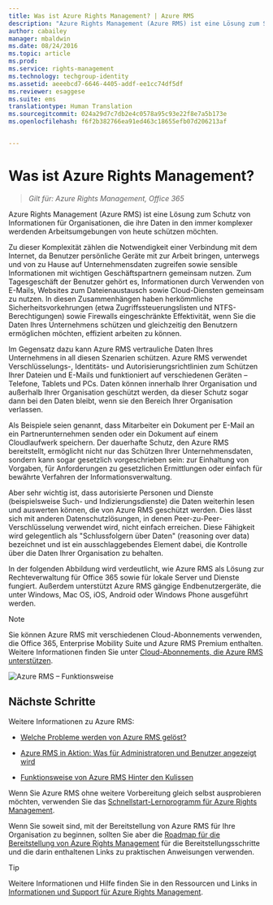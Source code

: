 ```yaml
---
title: Was ist Azure Rights Management? | Azure RMS
description: "Azure Rights Management (Azure RMS) ist eine Lösung zum Schutz von Informationen für Organisationen, die ihre Daten in den immer komplexer werdenden Arbeitsumgebungen von heute schützen möchten."
author: cabailey
manager: mbaldwin
ms.date: 08/24/2016
ms.topic: article
ms.prod: 
ms.service: rights-management
ms.technology: techgroup-identity
ms.assetid: aeeebcd7-6646-4405-addf-ee1cc74df5df
ms.reviewer: esaggese
ms.suite: ems
translationtype: Human Translation
ms.sourcegitcommit: 024a29d7c7db2e4c0578a95c93e22f8e7a5b173e
ms.openlocfilehash: f6f2b382766ea91ed463c18655efb07d206213af


---
```


# Was ist Azure Rights Management?

>*Gilt für: Azure Rights Management, Office 365*


Azure Rights Management (Azure RMS) ist eine Lösung zum Schutz von Informationen für Organisationen, die ihre Daten in den immer komplexer werdenden Arbeitsumgebungen von heute schützen möchten.

Zu dieser Komplexität zählen die Notwendigkeit einer Verbindung mit dem Internet, da Benutzer persönliche Geräte mit zur Arbeit bringen, unterwegs und von zu Hause auf Unternehmensdaten zugreifen sowie sensible Informationen mit wichtigen Geschäftspartnern gemeinsam nutzen. Zum Tagesgeschäft der Benutzer gehört es, Informationen durch Verwenden von E-Mails, Websites zum Dateienaustausch sowie Cloud-Diensten gemeinsam zu nutzen. In diesen Zusammenhängen haben herkömmliche Sicherheitsvorkehrungen (etwa Zugriffssteuerungslisten und NTFS-Berechtigungen) sowie Firewalls eingeschränkte Effektivität, wenn Sie die Daten Ihres Unternehmens schützen und gleichzeitig den Benutzern ermöglichen möchten, effizient arbeiten zu können.

Im Gegensatz dazu kann Azure RMS vertrauliche Daten Ihres Unternehmens in all diesen Szenarien schützen. Azure RMS verwendet Verschlüsselungs-, Identitäts- und Autorisierungsrichtlinien zum Schützen Ihrer Dateien und E-Mails und funktioniert auf verschiedenen Geräten – Telefone, Tablets und PCs. Daten können innerhalb Ihrer Organisation und außerhalb Ihrer Organisation geschützt werden, da dieser Schutz sogar dann bei den Daten bleibt, wenn sie den Bereich Ihrer Organisation verlassen.

Als Beispiele seien genannt, dass Mitarbeiter ein Dokument per E-Mail an ein Partnerunternehmen senden oder ein Dokument auf einem Cloudlaufwerk speichern. Der dauerhafte Schutz, den Azure RMS bereitstellt, ermöglicht nicht nur das Schützen Ihrer Unternehmensdaten, sondern kann sogar gesetzlich vorgeschrieben sein: zur Einhaltung von Vorgaben, für Anforderungen zu gesetzlichen Ermittlungen oder einfach für bewährte Verfahren der Informationsverwaltung.

Aber sehr wichtig ist, dass autorisierte Personen und Dienste (beispielsweise Such- und Indizierungsdienste) die Daten weiterhin lesen und auswerten können, die von Azure RMS geschützt werden. Dies lässt sich mit anderen Datenschutzlösungen, in denen Peer-zu-Peer-Verschlüsselung verwendet wird, nicht einfach erreichen. Diese Fähigkeit wird gelegentlich als "Schlussfolgern über Daten" (reasoning over data) bezeichnet und ist ein ausschlaggebendes Element dabei, die Kontrolle über die Daten Ihrer Organisation zu behalten.

In der folgenden Abbildung wird verdeutlicht, wie Azure RMS als Lösung zur Rechteverwaltung für Office 365 sowie für lokale Server und Dienste fungiert. Außerdem unterstützt Azure RMS gängige Endbenutzergeräte, die unter Windows, Mac OS, iOS, Android oder Windows Phone ausgeführt werden.

> [!NOTE]
Sie können Azure RMS mit verschiedenen Cloud-Abonnements verwenden, die Office 365, Enterprise Mobility Suite und Azure RMS Premium enthalten. Weitere Informationen finden Sie unter [Cloud-Abonnements, die Azure RMS unterstützen](../get-started/requirements-subscriptions.md).

![Azure RMS – Funktionsweise](../media/AzRMS_elements.png)

## Nächste Schritte

Weitere Informationen zu Azure RMS:

-   [Welche Probleme werden von Azure RMS gelöst?](azure-rms-problems-it-solves.md)

-   [Azure RMS in Aktion: Was für Administratoren und Benutzer angezeigt wird](what-admins-users-see.md)

-   [Funktionsweise von Azure RMS Hinter den Kulissen](how-does-it-work.md)



Wenn Sie Azure RMS ohne weitere Vorbereitung gleich selbst ausprobieren möchten, verwenden Sie das [Schnellstart-Lernprogramm für Azure Rights Management](../get-started/quick-start-tutorial.md).

Wenn Sie soweit sind, mit der Bereitstellung von Azure RMS für Ihre Organisation zu beginnen, sollten Sie aber die [Roadmap für die Bereitstellung von Azure Rights Management](../plan-design/deployment-roadmap.md) für die Bereitstellungsschritte und die darin enthaltenen Links zu praktischen Anweisungen verwenden.

> [!TIP]
> Weitere Informationen und Hilfe finden Sie in den Ressourcen und Links in [Informationen und Support für Azure Rights Management](../get-started/information-support.md).



<!--HONumber=Aug16_HO4-->


